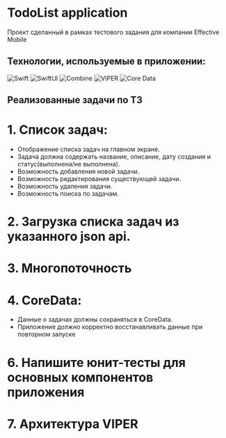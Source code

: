 # TodoList application
Проект сделанный в рамках тестового задания для компании Effective Mobile</br>

## Технологии, используемые в приложении:
![Swift](https://img.shields.io/badge/-Swift-FA7343?logo=swift&logoColor=white&style=for-the-badge)
![SwiftUI](https://img.shields.io/badge/-SwiftUI-FA7343?logo=swift&logoColor=white&style=for-the-badge)
![Combine](https://img.shields.io/badge/-Combine-0A84FF?logo=apple&logoColor=white&style=for-the-badge)
![VIPER](https://img.shields.io/badge/-VIPER%20Architecture-6E7C7C?style=for-the-badge)
![Core Data](https://img.shields.io/badge/-Core%20Data-1C1C1E?logo=apple&logoColor=white&style=for-the-badge)

## Реализованные задачи по ТЗ

# 1. Список задач:
- Отображение списка задач на главном экране.
- Задача должна содержать название, описание, дату создания и статус(выполнена/не выполнена).
- Возможность добавления новой задачи.
- Возможность редактирования существующей задачи.
- Возможность удаления задачи.
- Возможность поиска по задачам.

# 2. Загрузка списка задач из указанного json api.

# 3. Многопоточность

# 4. CoreData:
- Данные о задачах должны сохраняться в CoreData.
- Приложение должно корректно восстанавливать данные при повторном запуске

# 6. Напишите юнит-тесты для основных компонентов приложения

# 7. Архитектура VIPER
